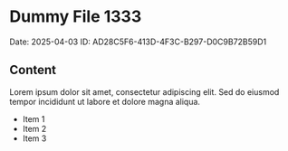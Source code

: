 # Dummy File 1333

Date: 2025-04-03
ID: AD28C5F6-413D-4F3C-B297-D0C9B72B59D1

## Content

Lorem ipsum dolor sit amet, consectetur adipiscing elit.
Sed do eiusmod tempor incididunt ut labore et dolore magna aliqua.

* Item 1
* Item 2
* Item 3
